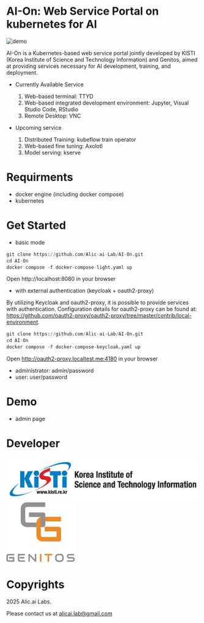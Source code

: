 # AI-On: Web Service Portal on kubernetes for AI


![demo](./images/aion-demo.webp)


AI-On is a Kubernetes-based web service portal jointly developed by KISTI (Korea Institute of Science and Technology Information) and Genitos, aimed at providing services necessary for AI development, training, and deployment.

* Currently Available Service

  1. Web-based terminal: TTYD
  2. Web-based integrated development environment: Jupyter, Visual Studio Code, RStudio
  3. Remote Desktop: VNC

* Upcoming service

  1. Distributed Training: kubeflow train operator
  2. Web-based fine tuning: Axolotl
  3. Model serving: kserve


# Requirments

* docker engine (including docker compose)
* kubernetes

# Get Started

* basic mode

```python
git clone https://github.com/Alic-ai-Lab/AI-On.git  
cd AI-On  
docker compose -f docker-compose-light.yaml up  
```
Open http://localhost:8080 in your browser

* with external authentication (keycloak + oauth2-proxy)

By utilizing Keycloak and oauth2-proxy, it is possible to provide services with authentication. Configuration details for oauth2-proxy can be found at: https://github.com/oauth2-proxy/oauth2-proxy/tree/master/contrib/local-environment.

```python
git clone https://github.com/Alic-ai-Lab/AI-On.git  
cd AI-On  
docker compose -f docker-compose-keycloak.yaml up
```
Open http://oauth2-proxy.localtest.me:4180 in your browser

* administrator: admin/password
* user: user/password



# Demo

* admin page

# Developer

![KISTI](./images/kisti-logo.jpg)
![Genitos](./images/genitos.png)

# Copyrights
2025 Alic.ai Labs.

Please contact us at alicai.lab@gmail.com
